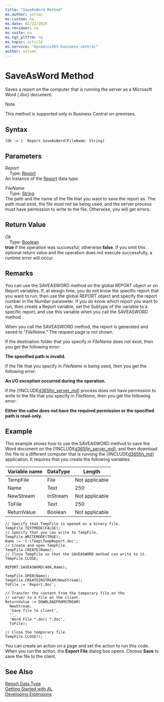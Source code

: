 ```yaml
---
title: "SaveAsWord Method"
ms.author: solsen
ms.custom: na
ms.date: 02/22/2019
ms.reviewer: na
ms.suite: na
ms.tgt_pltfrm: na
ms.topic: article
ms.service: "dynamics365-business-central"
author: solsen
---
```

[//]: # (START>DO_NOT_EDIT)
[//]: # (IMPORTANT:Do not edit any of the content between here and the END>DO_NOT_EDIT.)
[//]: # (Any modifications should be made in the .xml files in the ModernDev repo.)
# SaveAsWord Method
Saves a report on the computer that is running the server as a Microsoft Word (.doc) document.

> [!NOTE]
> This method is supported only in Business Central on-premises.

## Syntax
```
[Ok := ]  Report.SaveAsWord(FileName: String)
```
## Parameters
*Report*  
&emsp;Type: [Report](report-data-type.md)  
An instance of the [Report](report-data-type.md) data type.  

*FileName*  
&emsp;Type: [String](../string/string-data-type.md)  
The path and the name of the file that you want to save the report as. The path must exist, the file must not be being used, and the server process must have permission to write to the file. Otherwise, you will get errors.
          


## Return Value
*Ok*  
&emsp;Type: [Boolean](../boolean/boolean-data-type.md)  
**true** if the operation was successful; otherwise **false**.  If you omit this optional return value and the operation does not execute successfully, a runtime error will occur.    


[//]: # (IMPORTANT: END>DO_NOT_EDIT)

## Remarks  
 You can use the SAVEASWORD method on the global REPORT object or on Report variables. If, at design time, you do not know the specific report that you want to run, then use the global REPORT object and specify the report number in the *Number* parameter. If you do know which report you want to run, then create a Report variable, set the Subtype of the variable to a specific report, and use this variable when you call the SAVEASWORD method.  

 When you call the SAVEASWORD method, the report is generated and saved to "*FileName*." The request page is not shown.  

 If the destination folder that you specify in *FileName* does not exist, then you get the following error:  

 **The specified path is invalid.**  

 If the file that you specify in *FileName* is being used, then you get the following error:  

 **An I/O exception occurred during the operation.**  

 If the [!INCLUDE[d365fin_server_md](../../includes/d365fin_server_md.md)] process does not have permission to write to the file that you specify in *FileName*, then you get the following error:  

 **Either the caller does not have the required permission or the specified path is read-only.**  

## Example  
 This example shows how to use the SAVEASWORD method to save the Word document on the [!INCLUDE[d365fin_server_md](../../includes/d365fin_server_md.md)], and then download the file to a different computer that is running the [!INCLUDE[d365fin_md](../../includes/d365fin_md.md)] application. It requires that you create the following variables.  

|Variable name|DataType|Length|  
|-------------------|--------------|------------|  
|TempFile|File|Not applicable|  
|Name|Text|250|  
|NewStream|InStream|Not applicable|  
|ToFile|Text|250|  
|ReturnValue|Boolean|Not applicable|  

```  
// Specify that TempFile is opened as a binary file.  
TempFile.TEXTMODE(FALSE);  
// Specify that you can write to TempFile.  
TempFile.WRITEMODE(TRUE);  
Name := 'C:\Temp\TempReport.doc';  
// Create and open TempFile.  
TempFile.CREATE(Name);  
// Close TempFile so that the SAVEASWORD method can write to it.  
TempFile.CLOSE;  

REPORT.SAVEASWORD(406,Name);  

TempFile.OPEN(Name);  
TempFile.CREATEINSTREAM(NewStream);  
ToFile := 'Report.doc';  

// Transfer the content from the temporary file on the  
// server to a file on the client.  
ReturnValue := DOWNLOADFROMSTREAM(  
  NewStream,  
  'Save file to client',  
  '',  
  'Word File *.doc| *.doc',  
  ToFile);  

// Close the temporary file.  
TempFile.CLOSE();  
```  

 You can create an action on a page and set the action to run this code. When you run the action, the **Export File** dialog box opens. Choose **Save** to save the file to the client.


## See Also
[Report Data Type](report-data-type.md)  
[Getting Started with AL](../../devenv-get-started.md)  
[Developing Extensions](../../devenv-dev-overview.md)